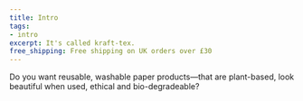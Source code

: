 ```yaml
---
title: Intro
tags:
- intro
excerpt: It's called kraft-tex.
free_shipping: Free shipping on UK orders over £30
---
```


Do you want reusable, washable paper products—that are plant-based, look beautiful when used, ethical and  bio-degradeable?
